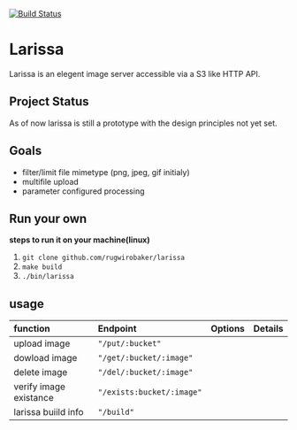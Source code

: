 [![Build Status](https://cloud.drone.io/api/badges/rugwirobaker/larissa/status.svg)](https://cloud.drone.io/rugwirobaker/larissa)

# Larissa
Larissa is an elegent image server accessible via a S3 like HTTP API.

## Project Status
As of now larissa is still a prototype with the design principles not yet set.

## Goals
* filter/limit file mimetype (png, jpeg, gif initialy)
* multifile upload
* parameter configured processing

## Run your own
**steps to run it on your machine(linux)**
1. `git clone github.com/rugwirobaker/larissa`
2. `make build`
3. `./bin/larissa`

## usage

| **function**          | **Endpoint**            | **Options** | **Details** | 
|:--------------------- |:----------------------- |:------------|:------------|
| upload image          |`"/put/:bucket"`         |             |             |
| dowload image         |`"/get/:bucket/:image"`  |             |             |           
| delete image          |`"/del/:bucket/:image"`  |             |             |           
| verify image existance|`"/exists:bucket/:image"`|             |             |
| larissa buiild info   |`"/build"`               |             |             |

